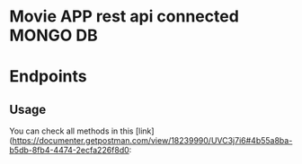 # Movie APP rest api connected MONGO DB


# Endpoints




## Usage

You can check all methods in this [link](https://documenter.getpostman.com/view/18239990/UVC3j7i6#4b55a8ba-b5db-8fb4-4474-2ecfa226f8d0: 
